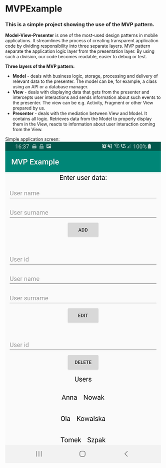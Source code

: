 # MVPExample
### This is a simple project showing the use of the MVP pattern.

**Model-View-Presenter** is one of the most-used design patterns in mobile applications. It streamlines the process of creating transparent application code by dividing responsibility into three separate layers. MVP pattern separate the application logic layer from the presentation layer. By using such a division, our code becomes readable, easier to debug or test.

**Three layers of the MVP pattern:**
- **Model** - deals with business logic, storage, processing and delivery of relevant data to the presenter. The model can be, for example, a class using an API or a database manager.
- **View** - deals with displaying data that gets from the presenter and intercepts user interactions and sends information about such events to the presenter. The view can be e.g. Activity, Fragment or other View prepared by us.
- **Presenter** - deals with the mediation between View and Model. It contains all logic. Retrieves data from the Model to properly display them in the View, reacts to information about user interaction coming from the View.

Simple application screen:
![main](main_screen.jpg)
